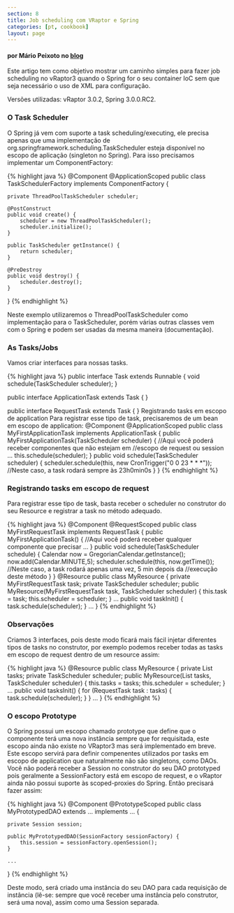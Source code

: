```yaml
---
section: 8
title: Job scheduling com VRaptor e Spring
categories: [pt, cookbook]
layout: page
---
```


<h4>por Mário Peixoto no <a href="http://mariopeixoto.wordpress.com/2009/11/17/job-scheduling-com-vraptor3-e-spring3/">blog</a></h4>

Este artigo tem como objetivo mostrar um caminho simples para fazer job scheduling no vRaptor3 quando o Spring for o seu container IoC sem que seja necessário o uso de XML para configuração.

Versões utilizadas: vRaptor 3.0.2, Spring 3.0.0.RC2.

<h3>O Task Scheduler</h3>

O Spring já vem com suporte a task scheduling/executing, ele precisa apenas que uma implementação de org.springframework.scheduling.TaskScheduler esteja disponível no escopo de aplicação (singleton no Spring). Para isso precisamos implementar um ComponentFactory:

{% highlight java %}
@Component
@ApplicationScoped
public class TaskSchedulerFactory implements ComponentFactory<TaskScheduler> {

    private ThreadPoolTaskScheduler scheduler;

    @PostConstruct
    public void create() {
        scheduler = new ThreadPoolTaskScheduler();
        scheduler.initialize();
    }

    public TaskScheduler getInstance() {
        return scheduler;
    }

    @PreDestroy
    public void destroy() {
        scheduler.destroy();
    }

}
{% endhighlight %}

Neste exemplo utilizaremos o ThreadPoolTaskScheduler como implementação para o TaskScheduler, porém várias outras classes vem com o Spring e podem ser usadas da mesma maneira (documentação).

<h3>As Tasks/Jobs</h3>

Vamos criar interfaces para nossas tasks.

{% highlight java %}
public interface Task extends Runnable {
    void schedule(TaskScheduler scheduler);
}

public interface ApplicationTask extends Task {
}

public interface RequestTask extends Task {
}
Registrando tasks em escopo de application
Para registrar esse tipo de task, precisaremos de um bean em escopo de application:
@Component
@ApplicationScoped
public class MyFirstApplicationTask implements ApplicationTask {
    public MyFirstApplicationTask(TaskScheduler scheduler) {
        //Aqui você poderá receber componentes que não estejam em
        //escopo de request ou session
        ...
        this.schedule(scheduler);
    }
    public void schedule(TaskScheduler scheduler) {
        scheduler.schedule(this, new CronTrigger("0 0 23 * * *"));
        //Neste caso, a task rodará sempre às 23h0min0s
    }
}
{% endhighlight %}

<h3>Registrando tasks em escopo de request</h3>

Para registrar esse tipo de task, basta receber o scheduler no construtor do seu Resource e registrar a task no método adequado.

{% highlight java %}
@Component
@RequestScoped
public class MyFirstRequestTask implements RequestTask {
    public MyFirstApplicationTask() {
        //Aqui você poderá receber qualquer componente que precisar
        ...
    }
    public void schedule(TaskScheduler schedule) {
        Calendar now = GregorianCalendar.getInstance();
        now.add(Calendar.MINUTE,5);
        scheduler.schedule(this, now.getTime());
        //Neste caso, a task rodará apenas uma vez, 5 min depois da
        //execução deste método
    }
}
@Resource
public class MyResource {
    private MyFirstRequestTask task;
    private TaskScheduler scheduler;
    public MyResource(MyFirstRequestTask task, TaskScheduler scheduler) {
        this.task = task;
        this.scheduler = scheduler;
    }
    ...
    public void taskInit() {
        task.schedule(scheduler);
    }
    ...
}
{% endhighlight %}

<h3>Observações</h3>

Criamos 3 interfaces, pois deste modo ficará mais fácil injetar diferentes tipos de tasks no construtor, por exemplo podemos receber todas as tasks em escopo de request dentro de um resource assim:

{% highlight java %}
@Resource
public class MyResource {
    private List<RequestTask> tasks;
    private TaskScheduler scheduler;
    public MyResource(List<RequestTask> tasks, TaskScheduler scheduler) {
        this.tasks = tasks;
        this.scheduler = scheduler;
    }
    ...
    public void tasksInit() {
        for (RequestTask task : tasks) {
            task.schedule(scheduler);
        }
    }
    ...
}
{% endhighlight %}

<h3>O escopo Prototype</h3>

O Spring possui um escopo chamado prototype que define que o componente terá uma nova instância sempre que for requisitada, este escopo ainda não existe no VRaptor3 mas será implementado em breve. Este escopo servirá para definir compenentes utilizados por tasks em escopo de application que naturalmente não são singletons, como DAOs.
Você não poderá receber a Session no construtor do seu DAO prototyped pois geralmente a SessionFactory está em escopo de request, e o vRaptor ainda não possui suporte às scoped-proxies do Spring. Então precisará fazer assim:

{% highlight java %}
@Component
@PrototypeScoped
public class MyPrototypedDAO extends ... implements ... {

    private Session session;

    public MyPrototypedDAO(SessionFactory sessionFactory) {
        this.session = sessionFactory.openSession();
    }

    ...
}
{% endhighlight %}

Deste modo, será criado uma instância do seu DAO para cada requisição de instância (lê-se: sempre que você receber uma instância pelo construtor, será uma nova), assim como uma Session separada.
